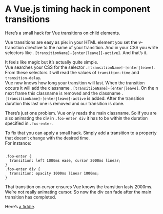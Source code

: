 <!--
  id: 3319
  date: 2017-01-28T07:58:10
  modified: 2017-01-31T16:02:26
  slug: vue-js-timing-hack-component-transitions
  type: post
  excerpt: <p>Here&#8217;s a small hack for Vue transitions on child elements. Vue transitions are easy as pie: in your HTML element you set the v-transition directive to the name of your transition. And in your CSS you write selectors like .[transitionName]-[enter|leave][-active]. And that&#8217;s it. It feels like magic but it&#8217;s actually quite simple. Vue searches your [&hellip;]</p> 
  content: <p>Here&#8217;s a small hack for Vue transitions on child elements.</p> <p>Vue transitions are easy as pie: in your HTML element you set the v-transition directive to the name of your transition. And in your CSS you write selectors like <code>.[transitionName]-[enter|leave][-active]</code>. And that&#8217;s it.</p> <p>It feels like magic but it&#8217;s actually quite simple.<br /> Vue searches your CSS for the selector <code>.[transitionName]-[enter|leave]</code>. From these selectors it will read the values of <code>transition-time</code> and <code>transition-delay</code>.<br /> Vue now knows how long your transition will last. When the transition occurs it will add the classname <code>.[transitionName]-[enter|leave]</code>. On the n<br /> next frame this classname is removed and the classname <code>.[transitionName]-[enter|leave]-active</code> is added. After the transition duration this last one is removed and our transition is done.</p> <p>There&#8217;s just one problem. Vue only reads the main classname. So if you are also animating the div in <code>.foo-enter div</code> it has to be within the duration specified in <code>.foo-enter</code>.</p> <p>To fix that you can apply a small hack. Simply add a transition to a property that doesn&#8217;t change with the desired time.<br /> For instance:</p> <pre><code>  .foo-enter {    transition: left 1000ms ease, cursor 2000ms linear;  }  .foo-enter div {    transition: opacity 1000ms linear 1000ms;  }  </code></pre> <p>That transition on cursor ensures Vue knows the transition lasts 2000ms. We&#8217;re not really animating cursor. So now the div can fade after the main transition has completed.</p> <p>Here&#8217;s <a href="https://jsfiddle.net/Sjeiti/sqyoxs8d/">a fiddle</a>.</p> 
  categories: code,CSS,Javascript
  tags: CSS,Vue,transition
-->

# A Vue.js timing hack in component transitions

<p>Here&#8217;s a small hack for Vue transitions on child elements.</p>
<p>Vue transitions are easy as pie: in your HTML element you set the v-transition directive to the name of your transition. And in your CSS you write selectors like <code>.[transitionName]-[enter|leave][-active]</code>. And that&#8217;s it.</p>
<p>It feels like magic but it&#8217;s actually quite simple.<br />
Vue searches your CSS for the selector <code>.[transitionName]-[enter|leave]</code>. From these selectors it will read the values of <code>transition-time</code> and <code>transition-delay</code>.<br />
Vue now knows how long your transition will last. When the transition occurs it will add the classname <code>.[transitionName]-[enter|leave]</code>. On the n<br />
next frame this classname is removed and the classname <code>.[transitionName]-[enter|leave]-active</code> is added. After the transition duration this last one is removed and our transition is done.</p>
<p>There&#8217;s just one problem. Vue only reads the main classname. So if you are also animating the div in <code>.foo-enter div</code> it has to be within the duration specified in <code>.foo-enter</code>.</p>
<p>To fix that you can apply a small hack. Simply add a transition to a property that doesn&#8217;t change with the desired time.<br />
For instance:</p>
<pre><code>
.foo-enter {
  transition: left 1000ms ease, cursor 2000ms linear;
}
.foo-enter div {
  transition: opacity 1000ms linear 1000ms;
}
</code></pre>
<p>That transition on cursor ensures Vue knows the transition lasts 2000ms. We&#8217;re not really animating cursor. So now the div can fade after the main transition has completed.</p>
<p>Here&#8217;s <a href="https://jsfiddle.net/Sjeiti/sqyoxs8d/">a fiddle</a>.</p>

